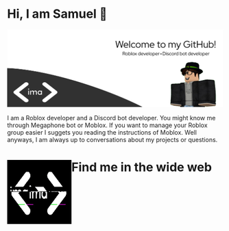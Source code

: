 # Hi, I am Samuel 👋

![welcome](./welcome.png)

I am a Roblox developer and a Discord bot developer. You might know me through Megaphone bot or Moblox. If you want to manage your Roblox group easier I suggets you reading the instructions of Moblox. Well anyways, I am always up to conversations about my projects or questions.

# Find me in the wide web <img align="left" width="150" height="150" src="./gif.gif"></a>





<!--
**imacodr/imacodr** is a ✨ _special_ ✨ repository because its `README.md` (this file) appears on your GitHub profile.

Here are some ideas to get you started:

- 🔭 I’m currently working on ...
- 🌱 I’m currently learning ...
- 👯 I’m looking to collaborate on ...
- 🤔 I’m looking for help with ...
- 💬 Ask me about ...
- 📫 How to reach me: ...
- 😄 Pronouns: ...
- ⚡ Fun fact: ...
-->
